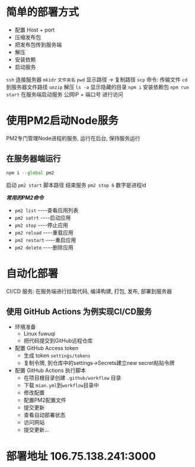 <!--
 * @Author: your name
 * @Date: 2021-02-14 21:46:28
 * @LastEditTime: 2021-02-19 01:05:39
 * @LastEditors: Please set LastEditors
 * @Description: In User Settings Edit
 * @FilePath: \realworld-nuxtjs\打包发布部署.md
-->

# 简单的部署方式

+ 配置 Host + port
+ 压缩发布包
+ 把发布包传到服务端
+ 解压
+ 安装依赖
+ 启动服务
  
`ssh` 连接服务器
`mkidr` `文件夹名`
`pwd` 显示路径 -> 复制路径
`scp` 命令: 传输文件
`cd` 到服务器文件路径
`unzip` 解压
`ls -a` 显示隐藏的目录
`npm i` 安装依赖包
`npm run start` 在服务端启动服务
公网IP + 端口号 进行访问

# 使用PM2启动Node服务

PM2专门管理Node进程的服务, 运行在后台, 保持服务运行

## 在服务器端运行

```javaScript
npm i --global pm2
```

启动 `pm2 start` 脚本路径
结束服务 `pm2 stop 6` 数字是进程id

***常用的PM2命令***

+ `pm2 list` ----查看应用列表
+ `pm2 satrt` ----启动应用
+ `pm2 stop` ----停止应用
+ `pm2 reload` ----重载应用
+ `pm2 restart` ----重启应用
+ `pm2 delete` ----删除应用

# 自动化部署

CI/CD 服务: 在服务端进行拉取代码, 编译构建, 打包, 发布, 部署到服务器

## 使用 GitHub Actions 为例实现CI/CD服务

+ 环境准备
  + Linux fuwuqi
  + 把代码提交到GitHub远程仓库
+ 配置 GitHub Access token
  + 生成 token `settings/tokens`
  + 复制令牌, 到仓库中的settings->Secrets建立new secret粘贴令牌
+ 配置 GitHub Actions 执行脚本
  + 在项目根目录创建 `.github/workflow` 目录
  + 下载 `mian.yml`到`workflow`目录中
  + 修改配置
  + 配置PM2配置文件
  + 提交更新
  + 查看自动部署状态
  + 访问网站
  + 提交更新...

# 部署地址 106.75.138.241:3000
